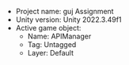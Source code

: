 <!-- UNITY CODE ASSIST INSTRUCTIONS START -->
- Project name: guj Assignment
- Unity version: Unity 2022.3.49f1
- Active game object:
  - Name: APIManager
  - Tag: Untagged
  - Layer: Default
<!-- UNITY CODE ASSIST INSTRUCTIONS END -->